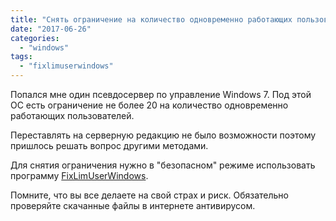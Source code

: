 ```yaml
---
title: "Снять ограничение на количество одновременно работающих пользователей в Windows 7"
date: "2017-06-26"
categories:
  - "windows"
tags:
  - "fixlimuserwindows"
---
```


<!--more-->

Попался мне один псевдосервер по управление Windows 7. Под этой ОС есть ограничение не более 20 на количество одновременно работающих пользователей.

Переставлять на серверную редакцию не было возможности поэтому пришлось решать вопрос другими методами.

Для снятия ограничения нужно в "безопасном" режиме использовать программу [FixLimUserWindows](https://disk.yandex.ru/d/j49CyT5zjWiQS).

Помните, что вы все делаете на свой страх и риск. Обязательно проверяйте скачанные файлы в интернете антивирусом.